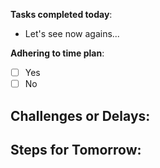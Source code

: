 
**Tasks completed today**:
- Let's see now agains...

**Adhering to time plan**: 
- [ ] Yes
- [ ] No

**Challenges or Delays**:
- 

**Steps for Tomorrow**:
- 
